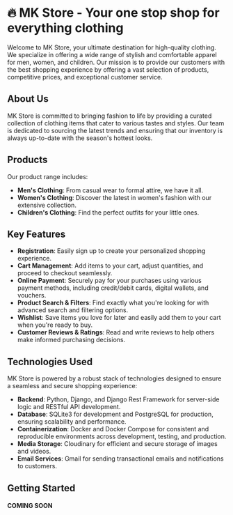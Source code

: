 # :fire: MK Store - Your one stop shop for everything clothing

Welcome to MK Store, your ultimate destination for high-quality clothing. We specialize in offering a wide range of stylish and comfortable apparel for men, women, and children. Our mission is to provide our customers with the best shopping experience by offering a vast selection of products, competitive prices, and exceptional customer service.

## About Us

MK Store is committed to bringing fashion to life by providing a curated collection of clothing items that cater to various tastes and styles. Our team is dedicated to sourcing the latest trends and ensuring that our inventory is always up-to-date with the season's hottest looks.

## Products

Our product range includes:

- **Men's Clothing**: From casual wear to formal attire, we have it all.
- **Women's Clothing**: Discover the latest in women's fashion with our extensive collection.
- **Children's Clothing**: Find the perfect outfits for your little ones.

## Key Features

- **Registration**: Easily sign up to create your personalized shopping experience.
- **Cart Management**: Add items to your cart, adjust quantities, and proceed to checkout seamlessly.
- **Online Payment**: Securely pay for your purchases using various payment methods, including credit/debit cards, digital wallets, and vouchers.
- **Product Search & Filters**: Find exactly what you're looking for with advanced search and filtering options.
- **Wishlist**: Save items you love for later and easily add them to your cart when you're ready to buy.
- **Customer Reviews & Ratings**: Read and write reviews to help others make informed purchasing decisions.


## Technologies Used

MK Store is powered by a robust stack of technologies designed to ensure a seamless and secure shopping experience:

- **Backend**: Python, Django, and Django Rest Framework for server-side logic and RESTful API development.
- **Database**: SQLite3 for development and PostgreSQL for production, ensuring scalability and performance.
- **Containerization**: Docker and Docker Compose for consistent and reproducible environments across development, testing, and production.
- **Media Storage**: Cloudinary for efficient and secure storage of images and videos.
- **Email Services**: Gmail for sending transactional emails and notifications to customers.


## Getting Started

#### COMING SOON
